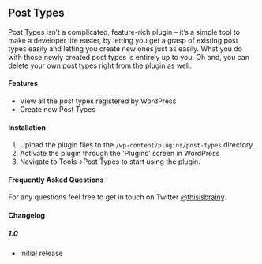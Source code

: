 ## Post Types

Post Types isn’t a complicated, feature-rich plugin – it’s a simple tool to make a developer life easier, by letting you get a grasp of existing post types easily and letting you create new ones just as easily. What you do with those newly created post types is entirely up to you. Oh and, you can delete your own post types right from the plugin as well.

#### Features

- View all the post types registered by WordPress
- Create new Post Types

#### Installation

1. Upload the plugin files to the `/wp-content/plugins/post-types` directory.
2. Activate the plugin through the 'Plugins' screen in WordPress
3. Navigate to Tools->Post Types to start using the plugin.

#### Frequently Asked Questions

For any questions feel free to get in touch on Twitter [@thisisbrainy](https://twitter.com/thisisbrainy).

#### Changelog

##### 1.0

* Initial release
